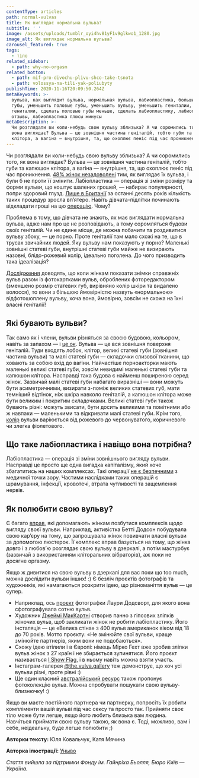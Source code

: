 ```yaml
---
contentType: articles
path: normal-vulvas
title: Як виглядає нормальна вульва?
subtitle: ' '
image: /assets/uploads/tumblr_oyi4hv81yF1v9glkwo1_1280.jpg
image_alt: Як виглядає нормальна вульва?
carousel_featured: true
tags:
  - тіло
related_sidebar:
  - path: why-no-orgasm
related_bottom:
  - path: mif-pro-divochu-plivu-shco-take-tsnota
  - path: volossya-na-tili-yak-poliubyty
publishTime: 2020-11-16T20:09:50.264Z
metaKeywords: >-
  вульва, как выглядит вульва, нормальная вульва, лабиопластика, большие половые
  губы, уменьшить половые губы, уменьшить вульву, уменьшить гениталии, большие
  гениталии, сделать половые губы меньше, сделать лабиопластику, лабиопластика
  отзывы, лабиопластика плюсы минусы
metaDescription: >-
  Чи розглядали ви коли-небудь свою вульву зблизька? А чи соромились того, як
  вона виглядає? Вульва — це зовнішня частина геніталій, тобто губи та капюшон
  клітора, а вагіна — внутрішня, та, що охоплює пеніс під час проникнення.
---
```

Чи розглядали ви коли-небудь свою вульву зблизька? А чи соромились того, як вона виглядає? Вульва — це зовнішня частина геніталій, тобто губи та капюшон клітора, а вагіна — внутрішня, та, що охоплює пеніс під час проникнення. [48% жінок незадоволені](https://www.refinery29.com/en-us/2019/03/226659/vagina-attitudes-survey) тим, як виглядає їх вульва, і були б не проти її змінити. Лабіопластика — операція зі зміни розміру та форми вульви, що коштує шалених грошей, — набирає популярності, попри здоровий глузд. [Лише в Британії](https://obgyn.onlinelibrary.wiley.com/doi/full/10.1111/1471-0528.12578) за останні десять років кількість таких процедур зросла вп’ятеро. Навіть дівчата-підлітки починають відкладати гроші на цю [операцію](https://well.blogs.nytimes.com/2016/04/25/increase-in-teenage-genital-surgery-prompts-guidelines-for-doctors/?smid=tw-nytimes&smtyp=cur&_r=0). Чому? 

Проблема в тому, що дівчата не знають, як має виглядати нормальна вульва, адже нам про це не розповідають, а тому соромляться будови своїх геніталій. Чи не єдине місце, де можна побачити та роздивитися вульву збоку, — це порно. Проте геніталії там мало схожі на те, що в трусах звичайних людей.  Яку вульву нам показують у порно? Маленькі зовнішні статеві губи, внутрішні статеві губи майже не визирають назовні, блідо-рожевий колір, ідеально поголена. До чого призводить така ідеалізація?

[Дослідження](https://obgyn.onlinelibrary.wiley.com/doi/full/10.1111/1471-0528.12578) доводять, що коли жінкам показати знімки справжніх вульв разом із фотокартками вульв, оброблених фоторедактором (зменшено розмір статевих губ, вирівняно колір шкіри та видалено волосся), то вони з більшою ймовірністю назвуть «нормальною» відфотошоплену вульву, хоча вона, ймовірно, зовсім не схожа на їхні власні геніталії! 

## Які бувають вульви?

Так само як і члени, вульви різняться за своєю будовою, кольором, навіть за запахом — і [це ок](https://www.healthline.com/health/womens-health/lopsided-vagina#shape). Вульва — це вся зовнішня поверхня геніталій. Туди входять лобок, клітор, великі статеві губи (зовнішня частина вульви) та малі статеві губи — складочки слизової тканини, що ховають за собою вхід до вагіни. Найчастіше порноакторки мають маленькі великі статеві губи, зовсім невидимі маленькі статеві губи та капюшон клітора. Насправді така будова є найменш поширеною серед жінок. Зазвичай малі статеві губи набагато виразніші — вони можуть бути асиметричними, визирати з-поміж великих статевих губ, мати темніший відтінок, ніж шкіра навколо геніталій, а капюшон клітора може бути великим і покритим складочками. Великі статеві губи також бувають різні: можуть звисати, бути досить великими та помітними або ж навпаки — маленькими та відкривати малі статеві губи. Крім того, [колір](http://www.labialibrary.org.au/your-labia/are-my-labia-normal/) вульви варіюється від рожевого до червонуватого, коричневого чи злегка фіолетового. 

## Що таке лабіопластика і навіщо вона потрібна?

Лабіопластика — операція зі зміни зовнішнього вигляду вульви. Насправді це просто ще одна вигадка капіталізму, який хоче збагатитись на наших комплексах. Такі операції [не є безпечними](https://www.nature.com/articles/nrurol.2018.1) з медичної точки зору. Частими наслідками таких операцій є шрамування, інфекції, кровотечі, втрата чутливості та защемлення нервів. 

## Як полюбити свою вульву?

Є багато [вправ](https://www.dodsonandross.com), які допомагають жінкам позбутися комплексів щодо вигляду своєї вульви. Наприклад, активістка Бетті Додсон побудувала свою кар’єру на тому, що запрошувала жінок повивчати власні вульви за допомогою люстерок. Її комплекс вправ базується на тому, що жінка довго і з любов’ю розглядає свою вульву в дзеркалі, а потім мастурбує (зазвичай з використанням кліторальних вібраторів), аж поки не досягне оргазму. 

Якщо ж дивитися на свою вульву в дзеркалі для вас поки що too much, можна дослідити вульви інших! :) Є безліч проєктів фотографів та художників, які намагаються розкрити ідею, що різноманіття вульв — це супер. 

* Наприклад, ось [проєкт](https://www.bbc.co.uk/news/resources/idt-sh/Why_I_Photographed_100_Vulvas) фотографки Лаури Додсворт, для якого вона сфотографувала сотню вульв. 
* Художник [Джеймі МакКартні](https://jamiemccartney.com/portfolio/the-great-wall-of-vagina/) створив панно з гіпсових зліпків жіночих вульв, щоб закликати жінок не робити лабіопластику. Його інсталяція — це «Велика стіна» з 400 вульв американок віком від 18 до 70 років. Мотто проєкту: «Не змінюйте свої вульви, краще змінюйте партнерів, яким вони не подобаються». 
* Схожу ідею втілили і в Європі: німець Мірко Гехт вже зробив зліпки вульв жінок з 27 країн і не збирається зупинятися. Його проєкт називається [I Show Flag](https://www.ishowflag.com/gallery), і в ньому навіть можна взяти участь. 
* Інстаграм-галерея [@the.vulva.gallery](https://www.instagram.com/the.vulva.gallery/) теж демонструє, що хоч усі вульви різні, проте рівні :) 
* Ще один класний [австралійський ресурс](http://www.labialibrary.org.au/) також пропонує фотоколекцію вульв. Можна спробувати пошукати свою вульву-близнючку! :)

Якщо ви маєте постійного партнера чи партнерку, попросіть їх робити компліменти вашій вульві під час сексу та просто так. Прийняти своє тіло може бути легше, якщо його любить близька вам людина. Навчіться приймати свою вульву такою, як вона є. Тоді, можливо, вам і себе, неідеальну, буде легше полюбити ;)

**Авторки тексту:** Юля Ковальчук, Катя Мячина

**Авторка ілюстрації:** [Уныво](https://www.instagram.com/unyvo_/)

*Стаття вийшла за підтримки Фонду ім. Гайнріха Бьолля, Бюро Київ — Україна.*
